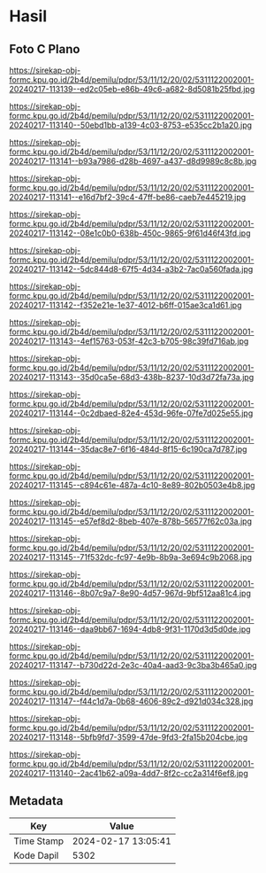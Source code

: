 # Hasil

## Foto C Plano

https://sirekap-obj-formc.kpu.go.id/2b4d/pemilu/pdpr/53/11/12/20/02/5311122002001-20240217-113139--ed2c05eb-e86b-49c6-a682-8d5081b25fbd.jpg

https://sirekap-obj-formc.kpu.go.id/2b4d/pemilu/pdpr/53/11/12/20/02/5311122002001-20240217-113140--50ebd1bb-a139-4c03-8753-e535cc2b1a20.jpg

https://sirekap-obj-formc.kpu.go.id/2b4d/pemilu/pdpr/53/11/12/20/02/5311122002001-20240217-113141--b93a7986-d28b-4697-a437-d8d9989c8c8b.jpg

https://sirekap-obj-formc.kpu.go.id/2b4d/pemilu/pdpr/53/11/12/20/02/5311122002001-20240217-113141--e16d7bf2-39c4-47ff-be86-caeb7e445219.jpg

https://sirekap-obj-formc.kpu.go.id/2b4d/pemilu/pdpr/53/11/12/20/02/5311122002001-20240217-113142--08e1c0b0-638b-450c-9865-9f61d46f43fd.jpg

https://sirekap-obj-formc.kpu.go.id/2b4d/pemilu/pdpr/53/11/12/20/02/5311122002001-20240217-113142--5dc844d8-67f5-4d34-a3b2-7ac0a560fada.jpg

https://sirekap-obj-formc.kpu.go.id/2b4d/pemilu/pdpr/53/11/12/20/02/5311122002001-20240217-113142--f352e21e-1e37-4012-b6ff-015ae3ca1d61.jpg

https://sirekap-obj-formc.kpu.go.id/2b4d/pemilu/pdpr/53/11/12/20/02/5311122002001-20240217-113143--4ef15763-053f-42c3-b705-98c39fd716ab.jpg

https://sirekap-obj-formc.kpu.go.id/2b4d/pemilu/pdpr/53/11/12/20/02/5311122002001-20240217-113143--35d0ca5e-68d3-438b-8237-10d3d72fa73a.jpg

https://sirekap-obj-formc.kpu.go.id/2b4d/pemilu/pdpr/53/11/12/20/02/5311122002001-20240217-113144--0c2dbaed-82e4-453d-96fe-07fe7d025e55.jpg

https://sirekap-obj-formc.kpu.go.id/2b4d/pemilu/pdpr/53/11/12/20/02/5311122002001-20240217-113144--35dac8e7-6f16-484d-8f15-6c190ca7d787.jpg

https://sirekap-obj-formc.kpu.go.id/2b4d/pemilu/pdpr/53/11/12/20/02/5311122002001-20240217-113145--c894c61e-487a-4c10-8e89-802b0503e4b8.jpg

https://sirekap-obj-formc.kpu.go.id/2b4d/pemilu/pdpr/53/11/12/20/02/5311122002001-20240217-113145--e57ef8d2-8beb-407e-878b-56577f62c03a.jpg

https://sirekap-obj-formc.kpu.go.id/2b4d/pemilu/pdpr/53/11/12/20/02/5311122002001-20240217-113145--71f532dc-fc97-4e9b-8b9a-3e694c9b2068.jpg

https://sirekap-obj-formc.kpu.go.id/2b4d/pemilu/pdpr/53/11/12/20/02/5311122002001-20240217-113146--8b07c9a7-8e90-4d57-967d-9bf512aa81c4.jpg

https://sirekap-obj-formc.kpu.go.id/2b4d/pemilu/pdpr/53/11/12/20/02/5311122002001-20240217-113146--daa9bb67-1694-4db8-9f31-1170d3d5d0de.jpg

https://sirekap-obj-formc.kpu.go.id/2b4d/pemilu/pdpr/53/11/12/20/02/5311122002001-20240217-113147--b730d22d-2e3c-40a4-aad3-9c3ba3b465a0.jpg

https://sirekap-obj-formc.kpu.go.id/2b4d/pemilu/pdpr/53/11/12/20/02/5311122002001-20240217-113147--f44c1d7a-0b68-4606-89c2-d921d034c328.jpg

https://sirekap-obj-formc.kpu.go.id/2b4d/pemilu/pdpr/53/11/12/20/02/5311122002001-20240217-113148--5bfb9fd7-3599-47de-9fd3-2fa15b204cbe.jpg

https://sirekap-obj-formc.kpu.go.id/2b4d/pemilu/pdpr/53/11/12/20/02/5311122002001-20240217-113140--2ac41b62-a09a-4dd7-8f2c-cc2a314f6ef8.jpg


## Metadata

| Key        | Value               |
| ---------- | ------------------- |
| Time Stamp | 2024-02-17 13:05:41 |
| Kode Dapil | 5302                |




